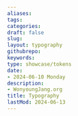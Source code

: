 ```yaml
---
aliases: 
tags:
categories:
draft: false
slug: 
layout: typography
githubrepo: 
keywords: 
type: showcase/tokens
date:
- 2024-06-10 Monday
description:
- WonyoungJang.org
title: Typography
lastMod: 2024-06-13
---
```


